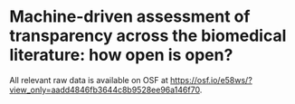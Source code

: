 # Machine-driven assessment of transparency across the biomedical literature: how open is open?

All relevant raw data is available on OSF at https://osf.io/e58ws/?view_only=aadd4846fb3644c8b9528ee96a146f70.
